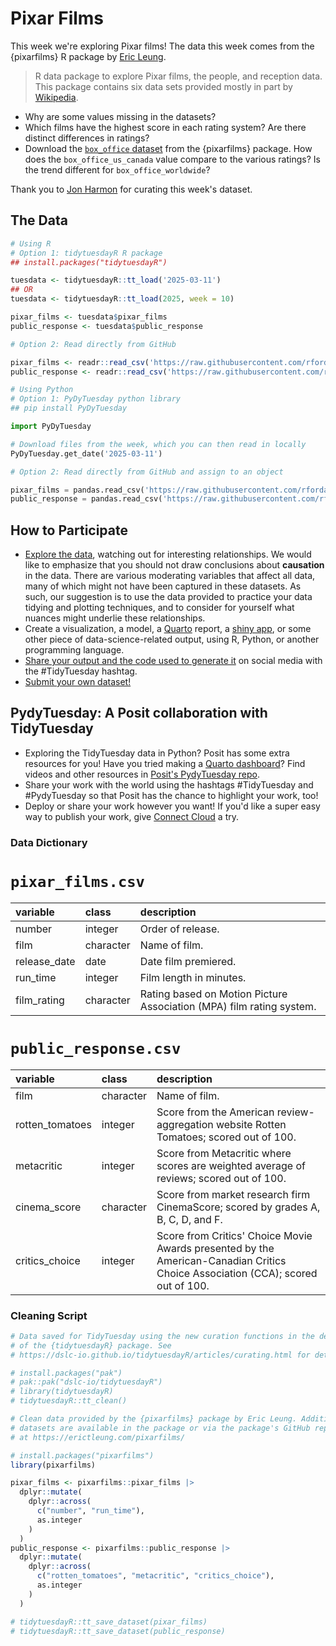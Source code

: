 # Pixar Films

This week we're exploring Pixar films! The data this week comes from the {pixarfilms} R package by [Eric Leung](https://github.com/erictleung). 

> R data package to explore Pixar films, the people, and reception data. This package contains six data sets provided mostly in part by [Wikipedia](https://en.wikipedia.org/wiki/List_of_Pixar_films).

- Why are some values missing in the datasets?
- Which films have the highest score in each rating system? Are there distinct differences in ratings?
- Download the [`box_office` dataset](https://raw.githubusercontent.com/erictleung/pixarfilms/master/data-raw/box_office.csv) from the {pixarfilms} package. How does the `box_office_us_canada` value compare to the various ratings? Is the trend different for `box_office_worldwide`?

Thank you to [Jon Harmon](https://github.com/jonthegeek) for curating this week's dataset.

## The Data

```r
# Using R
# Option 1: tidytuesdayR R package 
## install.packages("tidytuesdayR")

tuesdata <- tidytuesdayR::tt_load('2025-03-11')
## OR
tuesdata <- tidytuesdayR::tt_load(2025, week = 10)

pixar_films <- tuesdata$pixar_films
public_response <- tuesdata$public_response

# Option 2: Read directly from GitHub

pixar_films <- readr::read_csv('https://raw.githubusercontent.com/rfordatascience/tidytuesday/main/data/2025/2025-03-11/pixar_films.csv')
public_response <- readr::read_csv('https://raw.githubusercontent.com/rfordatascience/tidytuesday/main/data/2025/2025-03-11/public_response.csv')
```

```python
# Using Python
# Option 1: PyDyTuesday python library
## pip install PyDyTuesday

import PyDyTuesday

# Download files from the week, which you can then read in locally
PyDyTuesday.get_date('2025-03-11')

# Option 2: Read directly from GitHub and assign to an object

pixar_films = pandas.read_csv('https://raw.githubusercontent.com/rfordatascience/tidytuesday/main/data/2025/2025-03-11/pixar_films.csv')
public_response = pandas.read_csv('https://raw.githubusercontent.com/rfordatascience/tidytuesday/main/data/2025/2025-03-11/public_response.csv')
```

## How to Participate

- [Explore the data](https://r4ds.hadley.nz/), watching out for interesting relationships. We would like to emphasize that you should not draw conclusions about **causation** in the data. There are various moderating variables that affect all data, many of which might not have been captured in these datasets. As such, our suggestion is to use the data provided to practice your data tidying and plotting techniques, and to consider for yourself what nuances might underlie these relationships.
- Create a visualization, a model, a [Quarto](https://quarto.org/) report, a [shiny app](https://shiny.posit.co/), or some other piece of data-science-related output, using R, Python, or another programming language.
- [Share your output and the code used to generate it](../../../sharing.md) on social media with the #TidyTuesday hashtag.
- [Submit your own dataset!](../../../.github/pr_instructions.md)  

## PydyTuesday: A Posit collaboration with TidyTuesday  

- Exploring the TidyTuesday data in Python?  Posit has some extra resources for you! Have you tried making a [Quarto dashboard](https://quarto.org/docs/dashboards/)? Find videos and other resources in [Posit's PydyTuesday repo](https://github.com/posit-dev/python-tidytuesday-challenge).
- Share your work with the world using the hashtags #TidyTuesday and #PydyTuesday so that Posit has the chance to highlight your work, too!
- Deploy or share your work however you want! If you'd like a super easy way to publish your work, give [Connect Cloud](https://connect.posit.cloud/) a try.


### Data Dictionary

# `pixar_films.csv`

|variable     |class     |description                           |
|:------------|:---------|:-------------------------------------|
|number       |integer   |Order of release. |
|film         |character |Name of film. |
|release_date |date      |Date film premiered. |
|run_time     |integer   |Film length in minutes. |
|film_rating  |character |Rating based on Motion Picture Association (MPA) film rating system. |

# `public_response.csv`

|variable        |class     |description                           |
|:---------------|:---------|:-------------------------------------|
|film            |character |Name of film. |
|rotten_tomatoes |integer   |Score from the American review-aggregation website Rotten Tomatoes; scored out of 100. |
|metacritic      |integer   |Score from Metacritic where scores are weighted average of reviews; scored out of 100. |
|cinema_score    |character |Score from market research firm CinemaScore; scored by grades A, B, C, D, and F. |
|critics_choice  |integer   |Score from Critics' Choice Movie Awards presented by the American-Canadian Critics Choice Association (CCA); scored out of 100. |

### Cleaning Script

```r
# Data saved for TidyTuesday using the new curation functions in the dev branch
# of the {tidytuesdayR} package. See
# https://dslc-io.github.io/tidytuesdayR/articles/curating.html for details.

# install.packages("pak")
# pak::pak("dslc-io/tidytuesdayR")
# library(tidytuesdayR)
# tidytuesdayR::tt_clean()

# Clean data provided by the {pixarfilms} package by Eric Leung. Additional
# datasets are available in the package or via the package's GitHub repository
# at https://erictleung.com/pixarfilms/

# install.packages("pixarfilms")
library(pixarfilms)

pixar_films <- pixarfilms::pixar_films |>
  dplyr::mutate(
    dplyr::across(
      c("number", "run_time"),
      as.integer
    )
  )
public_response <- pixarfilms::public_response |>
  dplyr::mutate(
    dplyr::across(
      c("rotten_tomatoes", "metacritic", "critics_choice"),
      as.integer
    )
  )

# tidytuesdayR::tt_save_dataset(pixar_films)
# tidytuesdayR::tt_save_dataset(public_response)
```
